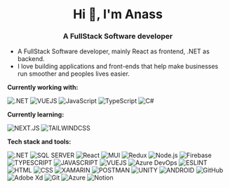 <h1 align="center">Hi 👋, I'm Anass</h1>
<h3 align="center">A FullStack Software developer</h3>

- A FullStack Software developer, mainly React as frontend, .NET as backend.
- I love building applications and front-ends that help make businesses run smoother and peoples lives easier.

**Currently working with:**

![.NET](https://img.shields.io/badge/.NET-000000.svg?style=flat&logo=dotnet&logoColor=512BD4)
![VUEJS](https://img.shields.io/badge/Vue.js-000000.svg?style=flat&logo=vuedotjs&logoColor=4FC08D)
![JavaScript](https://img.shields.io/badge/JavaScript-000000.svg?style=flat&logo=JavaScript&logoColor=F7DF1E)
![TypeScript](https://img.shields.io/badge/-TypeScript-000000?style=flat&logo=typescript&logoColor=007ACC)
![C#](https://img.shields.io/badge/C%20Sharp-000000.svg?style=flat&logo=C-Sharp&logoColor=239120)

**Currently learning:**

![NEXT.JS](https://img.shields.io/badge/Next.js-000000.svg?style=flat&logo=nextdotjs&logoColor=white)
![TAILWINDCSS](https://img.shields.io/badge/Tailwind%20CSS-000000.svg?style=FLAT&logo=Tailwind-CSS&logoColor=06B6D4)

**Tech stack and tools:**

![.NET](https://img.shields.io/badge/.NET-000000.svg?style=flat&logo=dotnet&logoColor=512BD4)
![SQL SERVER](https://img.shields.io/badge/Microsoft%20SQL%20Server-000000.svg?style=flat&logo=Microsoft-SQL-Server&logoColor=CC2927)
![React](https://img.shields.io/badge/-React-000000?style=flat&logo=React&logoColor=61DAFB)
![MUI](https://img.shields.io/badge/MUI-000000.svg?style=flat&logo=MUI&logoColor=007FFF)
![Redux](https://img.shields.io/badge/-Redux-000000?style=flat&logo=redux&logoColor=593d88)
![Node.js](https://img.shields.io/badge/-Node.js-000000?style=flat&logo=node.js&logoColor=339933)
![Firebase](https://img.shields.io/badge/-Firebase-000000?style=flat&logo=firebase&logoColor=f8c601)
![TYPESCRIPT](https://img.shields.io/badge/TypeScript-000000.svg?style=flat&logo=TypeScript&logoColor=3178C6)
![JAVASCRIPT](https://img.shields.io/badge/JavaScript-000000.svg?style=flat&logo=JavaScript&logoColor=F7DF1E)
![VUEJS](https://img.shields.io/badge/Vue.js-000000.svg?style=flat&logo=vuedotjs&logoColor=4FC08D)
![Azure DevOps](https://img.shields.io/badge/Azure%20DevOps-000000.svg?style=flat&logo=Azure-DevOps&logoColor=0078D7)
![ESLINT](https://img.shields.io/badge/ESLint-000000.svg?style=flat&logo=ESLint&logoColor=4B32C3)
![HTML](https://img.shields.io/badge/HTML5-000000.svg?style=flat&logo=HTML5&logoColor=E34F26)
![CSS](https://img.shields.io/badge/CSS3-000000.svg?style=flat&logo=CSS3&logoColor=1572B6)
![XAMARIN](https://img.shields.io/badge/Xamarin-000000.svg?style=flat&logo=Xamarin&logoColor=3498DB)
![POSTMAN](https://img.shields.io/badge/Postman-000000.svg?style=flat&logo=Postman&logoColor=FF6C37)
![UNITY](https://img.shields.io/badge/Unity-000000.svg?style=flat&logo=Unity&logoColor=white)
![ANDROID](https://img.shields.io/badge/Android-000000.svg?style=flat&logo=Android&logoColor=3DDC84)
![GitHub](https://img.shields.io/badge/-GitHub-000000?style=flat&logo=github&logoColor=FFFFFF)
![Adobe Xd](https://img.shields.io/badge/-Adobe%20Xd-000000?style=flat&logo=adobe-xd&logoColor=e535ab)
![Git](https://img.shields.io/badge/-Git-000000?style=flat&logo=git&logoColor=F05032)
![Azure](https://img.shields.io/badge/Microsoft%20Azure-000000.svg?style=flat&logo=Microsoft-Azure&logoColor=0078D4)
![Notion](https://img.shields.io/badge/Notion-000000.svg?style=flat&logo=Notion&logoColor=white)

